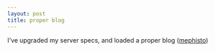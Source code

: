 ```yaml
---
layout: post
title: proper blog
---
```

I've upgraded my server specs, and loaded a proper blog ([mephisto](http://mephistoblog.com))
